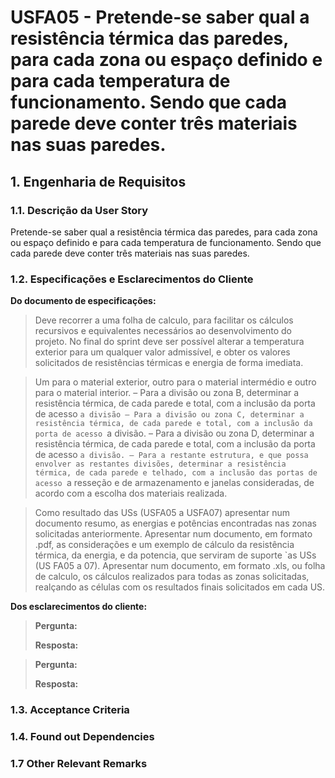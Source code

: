 # USFA05 - Pretende-se saber qual a resistência térmica das paredes, para cada zona ou espaço definido e para cada temperatura de funcionamento. Sendo que cada parede deve conter três materiais nas suas paredes.
## 1. Engenharia de Requisitos

### 1.1. Descrição da User Story

Pretende-se saber qual a resistência térmica das paredes, para cada zona ou espaço definido e para cada temperatura de funcionamento. Sendo que cada parede deve conter três materiais nas suas paredes.

### 1.2. Especificações e Esclarecimentos do Cliente

**Do documento de especificações:**
>Deve recorrer a uma folha de calculo, para facilitar os cálculos recursivos e equivalentes necessários ao desenvolvimento do projeto. No final do sprint deve ser possível alterar a temperatura exterior para um qualquer valor admissível, e obter os valores solicitados de resistências térmicas e energia de forma imediata.

>Um para o material exterior, outro para o material intermédio e outro para o material interior.
– Para a divisão ou zona B, determinar a resistência térmica, de cada parede e total, com a inclusão da porta de acesso `a divisão
– Para a divisão ou zona C, determinar a resistência térmica, de cada parede e total, com a inclusão da porta de acesso `a divisão.
– Para a divisão ou zona D, determinar a resistência térmica, de cada parede e total, com a inclusão da porta de acesso `a divisão.
– Para a restante estrutura, e que possa envolver as restantes divisões, determinar a resistência térmica, de cada parede e telhado, com a inclusão das portas de acesso `a resseção e de armazenamento e janelas consideradas, de acordo com a escolha dos materiais realizada.

>Como resultado das USs (USFA05 a USFA07) apresentar num documento resumo, as energias e potências encontradas nas zonas solicitadas anteriormente.
Apresentar num documento, em formato .pdf, as considerações e um exemplo de cálculo da resistência térmica, da energia, e da potencia, que serviram de suporte `as USs (US FA05 a 07).
Apresentar num documento, em formato .xls, ou folha de calculo, os cálculos realizados para todas as zonas solicitadas, realçando as células com os resultados finais solicitados em cada US.

**Dos esclarecimentos do cliente:**

> **Pergunta:**
>
> **Resposta:**

> **Pergunta:**
>
> **Resposta:**

### 1.3. Acceptance Criteria


### 1.4. Found out Dependencies


### 1.7 Other Relevant Remarks

